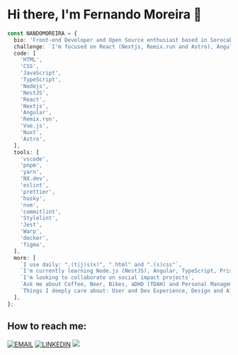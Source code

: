 # Hi there, I'm Fernando Moreira 👋

```ts
const NANDOMOREIRA = {
  bio: 'Front-end Developer and Open Source enthusiast based in Sorocaba/SP - Brazil',
  challenge: `I'm focused on React (Nextjs, Remix.run and Astro), Angular, TypeScript and Nodejs (Express/Nestjs)`,
  code: [
    'HTML',
    'CSS',
    'JavaScript',
    'TypeScript',
    'Nodejs',
    'NestJS',
    'React',
    'Nextjs',
    'Angular',
    'Remix.run',
    'Vue.js',
    'Nuxt',
    'Astro',
  ],
  tools: [
    'vscode',
    'pnpm',
    'yarn',
    'NX.dev',
    'eslint',
    'prettier',
    'husky',
    'nvm',
    'commitlint',
    'Stylelint',
    'Jest',
    'Warp',
    'docker',
    'figma',
  ],
  more: [
    `I use daily: ".(t|j)s(x)", ".html" and ".(s)css"`,
    `I'm currently learning Node.js (NestJS), Angular, TypeScript, Prisma, Remix.run and Strapi.io`,
    `I'm looking to collaborate on social impact projects`,
    `Ask me about Coffee, Beer, Bikes, aDHD (TDAH) and Personal Management Tools`,
    `Things I deeply care about: User and Dev Experience, Design and A11y ♥️`,
  ],
};
```

## How to reach me:

[![EMAIL](https://img.shields.io/badge/Email-black?style=for-the-badge)](mailto:github@nandomoreira.dev) [![LINKEDIN](https://img.shields.io/badge/Linkedin-black?style=for-the-badge&logo=linkedin)](https://www.linkedin.com/in/nandomoreirame/) [![](https://img.shields.io/twitter/follow/oseunando?color=blue&logo=twitter&style=for-the-badge)](https://twitter.com/oseunando)
